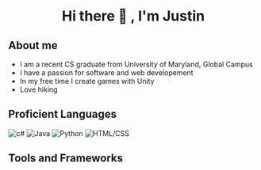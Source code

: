 <h1 align="center"> Hi there 👋 , I'm Justin</h1>

## About me
- I am a recent CS graduate from University of Maryland, Global Campus
- I have a passion for software and web developement
- In my free time I create games with Unity
- Love hiking

## Proficient Languages
<p>
  <img alt="c#" src="https://img.shields.io/badge/-c#-blue" />
  <img alt="Java" src="https://img.shields.io/badge/-Java-brown" />
  <img alt="Python" src="https://img.shields.io/badge/-Python-yellow" />
  <img alt="HTML/CSS" src="https://img.shields.io/badge/HTML-CSS-lightgrey" />
</p>

## Tools and Frameworks
<p>
</p>
<!--
**Justin444/Justin444** is a ✨ _special_ ✨ repository because its `README.md` (this file) appears on your GitHub profile.

Here are some ideas to get you started:

- 🔭 I’m currently working on ...
- 🌱 I’m currently learning ...
- 👯 I’m looking to collaborate on ...
- 🤔 I’m looking for help with ...
- 💬 Ask me about ...
- 📫 How to reach me: ...
- 😄 Pronouns: ...
- ⚡ Fun fact: ...
-->
